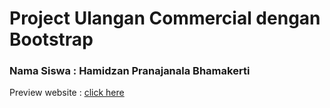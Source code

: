# Project Ulangan Commercial dengan Bootstrap

### Nama Siswa : Hamidzan Pranajanala Bhamakerti

Preview website : [click here](https://haempebe.github.io/bazStore/)
